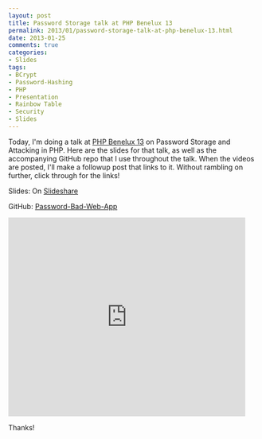 ```yaml
---
layout: post
title: Password Storage talk at PHP Benelux 13
permalink: 2013/01/password-storage-talk-at-php-benelux-13.html
date: 2013-01-25
comments: true
categories:
- Slides
tags:
- BCrypt
- Password-Hashing
- PHP
- Presentation
- Rainbow Table
- Security
- Slides
---
```


Today, I'm doing a talk at [PHP Benelux 13](http://conference.phpbenelux.eu/2013/) on Password Storage and Attacking in PHP. Here are the slides for that talk, as well as the accompanying GitHub repo that I use throughout the talk. When the videos are posted, I'll make a followup post that links to it. Without rambling on further, click through for the links!
<!--more-->

Slides: On [Slideshare](http://www.slideshare.net/ircmaxell/password-storage-and-attacking-in-php)

GitHub: [Password-Bad-Web-App](https://github.com/ircmaxell/password-bad-web-app)

<iframe frameborder="0" height="400" marginheight="0" marginwidth="0" scrolling="no" src="http://www.slideshare.net/slideshow/embed_code/16176699" width="476"></iframe>


Thanks!


